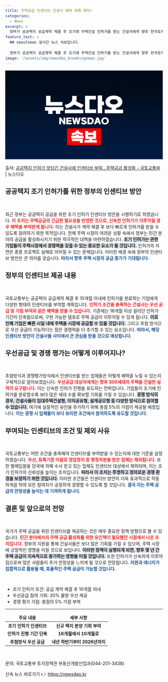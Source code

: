 ```yaml
---
title: 주택공급 인센티브 건설사 혜택 대폭 확대!
categories:
  - News
excerpt: >
  정부가 공공택지 공급계약 체결 후 조기에 주택건설 인허가를 받는 건설사에게 향후 한국토지주택공사(LH)의 신…
feature_text: >
  ## seoulnews 실시간 뉴스 속보입니다.

  정부가 공공택지 공급계약 체결 후 조기에 주택건설 인허가를 받는 건설사에게 향후 한국토지주택공사(LH)의 신…
image: '/assets/img/newsdao_breakingnews.jpg'
---
```


![뉴스다오 속보](/assets/img/newsdao_breakingnews.jpg)

<p>출처: <a href="https://newsdao.kr/2260" rel="dofollow">공공택지 인허가 앞당긴 건설사에 인센티브 부여…주택공급 활성화 - 국토교통부</a> | 뉴스다오</p>

<h2 data-ke-size="size26">공공택지 조기 인허가를 위한 정부의 인센티브 방안</h2>

<p data-ke-size="size16">&nbsp;</p>

<p data-ke-size="size16">최근 정부는 공공택지 공급을 위한 조기 인허가 인센티브 방안을 시행하기로 하였습니다. <b><span style="color: #ee2323;">이 조치는 주택공급의 긴급한 필요성을 반영한 것으로, 신속한 인허가가 이루어질 경우 혜택을 부여받게 됩니다.</span></b> 이는 건설사가 계약 체결 후 보다 빠르게 인허가를 받을 수 있도록 장려하기 위한 목적입니다. 전체 주택 시장이 어려운 상황 속에서 정부는 민간 분야의 공급을 활성화시키기 위한 적극적인 대책을 마련하였습니다. <b><span style="background-color: #21538527;">조기 인허가는 관련 기업들이 주택시장에서 경쟁력을 갖출 수 있는 중요한 요소가 될 것입니다.</span></b> 인허가의 지연은 종종 프로젝트 실패로 이어질 수 있는 문제입니다. 이러한 배경 속에 정부의 인센티브 방안은 큰 의미를 갖습니다. <b><span style="color: #1a5490;">따라서 향후 주택 시장의 공급 증가가 기대됩니다.</span></b></p>

<h2 data-ke-size="size26">정부의 인센티브 제공 내용</h2>

<p data-ke-size="size16">&nbsp;</p>

<p data-ke-size="size16">국토교통부는 공공택지 공급계약 체결 후 10개월 이내에 인허가를 완료하는 기업에게 다양한 형태의 인센티브를 부여할 계획입니다. <b><span style="color: #ee2323;">인허가 조건을 충족하는 건설사는 우선 공급 및 가점 부여와 같은 혜택을 받을 수 있습니다.</span></b> 기존에는 16개월 이상 걸리던 인허가 기간이 단축됨으로써, 구현 가능한 템포로 주택 공급이 이루어질 수 있게 됩니다. <b><span style="background-color: #21538527;">이로 인해 기업은 빠른 시일 내에 주택을 시장에 공급할 수 있을 것입니다.</span></b> 그리고 추첨 방식으로 우선 공급이 가능하다는 점은 경쟁력을 더 추가할 수 있는 요소입니다. <b><span style="color: #1a5490;">따라서, 해당 인센티브 방안이 건설사들 사이에서 큰 관심을 받을 것으로 예상됩니다.</span></b></p>

<h2 data-ke-size="size26">우선공급 및 경쟁 평가는 어떻게 이루어지나?</h2>

<p data-ke-size="size16">&nbsp;</p>

<p data-ke-size="size16">추첨방식과 경쟁평가방식에서 인센티브를 받는 업체들은 어떻게 혜택을 누릴 수 있는지 구체적으로 알아보겠습니다. <b><span style="color: #ee2323;">우선공급 대상자에게는 향후 300세대의 주택을 건설한 실적이 요구됩니다.</span></b> 이는 신속한 인허가 진행을 유도하는 전략입니다. 기업들이 조기에 인허가를 완료할수록 보다 많은 세대 수를 확보할 기회를 가질 수 있습니다. <b><span style="background-color: #21538527;">경쟁 방식의 경우, 건설사들이 임대주택건설형, 이익공유형, 설계공모형 등 다양한 방식으로 참여할 수 있습니다.</span></b> 여기에 실질적인 유인을 추가하기 위해 총점 5%의 가점이 제공될 예정입니다. <b><span style="color: #1a5490;">이는 경쟁 시 업체들이 보다 유리한 조건에서 참여하도록 유도할 것입니다.</span></b></p>

<h2 data-ke-size="size26">부여되는 인센티브의 조건 및 제외 사유</h2>

<p data-ke-size="size16">&nbsp;</p>

<p data-ke-size="size16">국토교통부는 어떤 조건을 충족해야 인센티브를 부여받을 수 있는지에 대한 기준을 설정하였습니다. <b><span style="color: #ee2323;">우선, 등록기준 미달로 영업정지 등 행정처분을 받은 업체는 제외됩니다.</span></b> 또한 벌떼입찰을 당국에 의해 수사 받고 있는 업체도 인센티브 대상에서 제외되며, 이는 조기 인허가의 신뢰성을 높이는 조치입니다. <b><span style="background-color: #21538527;">따라서 이 조치는 투명하고 정의로운 경쟁 환경을 보장하기 위한 것입니다.</span></b> 이러한 조건들은 인센티브 방안이 더욱 효과적으로 작동하게끔 하여 모든 참여자가 공정하게 경쟁할 수 있도록 할 것입니다. <b><span style="color: #1a5490;">결국 이는 주택 공급의 안정성을 높이는 데 기여하게 됩니다.</span></b></p>

<h2 data-ke-size="size26">결론 및 앞으로의 전망</h2>

<p data-ke-size="size16">&nbsp;</p>

<p data-ke-size="size16">국가가 주택 공급을 위한 인센티브를 제공하는 것은 매우 중요한 정책 방향으로 볼 수 있습니다. <b><span style="color: #ee2323;">민간 분야에서의 주택 공급 활성화를 위한 유인책이 필요했던 시점에서 나온 조치입니다.</span></b> 정부의 지원을 통해 건설사들은 보다 많은 기회를 가질 수 있으며, 주택 시장에 긍정적인 영향을 미칠 것으로 보입니다. <b><span style="background-color: #21538527;">이러한 정책이 실행되게 되면, 향후 몇 년 간 주택 공급이 지속적으로 증가하는 영향을 미칠 것입니다.</span></b> 또한 인허가가 신속하게 이루어짐으로써 많은 사람들이 주거 안정성을 느끼게 될 것으로 전망됩니다. <b><span style="color: #1a5490;">자원과 에너지가 집합적으로 활용될 때, 효율적인 주택 공급이 가능할 것입니다.</span></b></p>

<p data-ke-size="size16">&nbsp;</p>

<ul>
  <li>조기 인허가 조건: 공급 계약 체결 후 10개월 이내</li>
  <li>우선공급 참여 기회: 20% 물량 우선 제공</li>
  <li>경쟁 평가 가점: 총점의 5% 가점 부여</li>
</ul>

<hr>

<table style="width: 100%;">
  <thead>
    <tr>
      <td style="text-align: center; height: 17px;"><b>주요 내용</b></td>
      <td style="text-align: center; height: 17px;"><b>세부 사항</b></td>
    </tr>
  </thead>
  <tbody>
    <tr>
      <td style="text-align: center; height: 17px;"><b>조기 인허가 인센티브</b></td>
      <td style="text-align: center; height: 17px;"><b>신규 택지 분양 기회 부여</b></td>
    </tr>
    <tr>
      <td style="text-align: center; height: 17px;"><b>인허가 진행 기간 단축</b></td>
      <td style="text-align: center; height: 17px;"><b>16개월에서 10개월로</b></td>
    </tr>
    <tr>
      <td style="text-align: center; height: 17px;"><b>추첨방식 우선 공급</b></td>
      <td style="text-align: center; height: 17px;"><b>내년 하반기부터 2026년까지</b></td>
    </tr>
  </tbody>
</table>

<p data-ke-size="size16">&nbsp;</p>

<p data-ke-size="size16">문의: 국토교통부 토지정책관 부동산개발산업과(044-201-3438)</p> 

신속 뉴스 바로가기 👉 <a href="https://newsdao.kr" rel="dofollow">https://newsdao.kr</a>


